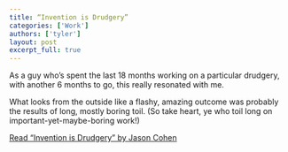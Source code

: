 ```yaml
---
title: “Invention is Drudgery”
categories: ['Work']
authors: ['tyler']
layout: post
excerpt_full: true
---
```


As a guy who’s spent the last 18 months working on a particular drudgery, with another 6 months to go, this really resonated with me.

What looks from the outside like a flashy, amazing outcome was probably the results of long, mostly boring toil. (So take heart, ye who toil long on important-yet-maybe-boring work!)

[Read “Invention is Drudgery” by Jason Cohen](http://blog.asmartbear.com/drudgery.html)

